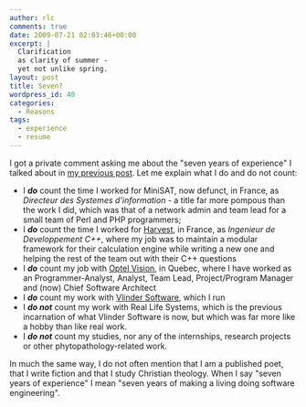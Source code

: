 ```yaml
---
author: rlc
comments: true
date: 2009-07-21 02:03:46+00:00
excerpt: |
  Clarification
  as clarity of summer -
  yet not unlike spring.
layout: post
title: Seven?
wordpress_id: 40
categories:
  - Reasons
tags:
  - experience
  - resume
---
```


I got a private comment asking me about the "seven years of experience" I talked about in [my previous post](/blog/2009/07/how-to-become-an-expert/). Let me explain what I do and do not count:

- I _**do**_ count the time I worked for MiniSAT, now defunct, in France, as _Directeur des Systemes d'information_ - a title far more pompous than the work I did, which was that of a network admin and team lead for a small team of Perl and PHP programmers;
- I _**do**_ count the time I worked for [Harvest](http://harvest.fr), in France, as _Ingenieur de Developpement C++_, where my job was to maintain a modular framework for their calculation engine while writing a new one and helping the rest of the team out with their C++ questions
- I **_do_** count my job with [Optel Vision](http://optelvision.com), in Quebec, where I have worked as an Programmer-Analyst, Analyst, Team Lead, Project/Program Manager and (now) Chief Software Architect
- I _**do**_ count my work with [Vlinder Software](http://vlinder.ca), which I run
- I _**do not**_ count my work with Real Life Systems, which is the previous incarnation of what Vlinder Software is now, but which was far more like a hobby than like real work.
- I _**do not**_ count my studies, nor any of the internships, research projects or other phytopathology-related work.

In much the same way, I do not often mention that I am a published poet, that I write fiction and that I study Christian theology. When I say "seven years of experience" I mean "seven years of making a living doing software engineering".
